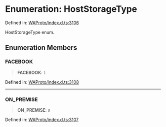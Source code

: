 # Enumeration: HostStorageType

Defined in: [WAProto/index.d.ts:3106](https://github.com/Fokusdotid/Baileys/blob/8399cb6fd4e55090cdf57b06ffaae3e8a88880fe/WAProto/index.d.ts#L3106)

HostStorageType enum.

## Enumeration Members

### FACEBOOK

> **FACEBOOK**: `1`

Defined in: [WAProto/index.d.ts:3108](https://github.com/Fokusdotid/Baileys/blob/8399cb6fd4e55090cdf57b06ffaae3e8a88880fe/WAProto/index.d.ts#L3108)

***

### ON\_PREMISE

> **ON\_PREMISE**: `0`

Defined in: [WAProto/index.d.ts:3107](https://github.com/Fokusdotid/Baileys/blob/8399cb6fd4e55090cdf57b06ffaae3e8a88880fe/WAProto/index.d.ts#L3107)
